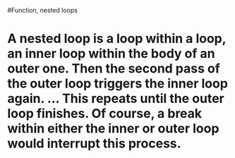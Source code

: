 #Function, nested loops
# A nested loop is a loop within a loop, an inner loop within the body of an outer one. Then the second pass of the outer loop triggers the inner loop again. ... This repeats until the outer loop finishes. Of course, a break within either the inner or outer loop would interrupt this process.